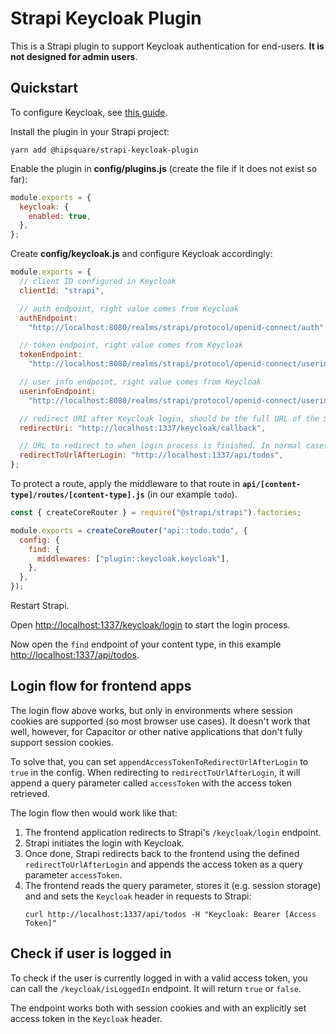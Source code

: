 # Strapi Keycloak Plugin

This is a Strapi plugin to support Keycloak authentication for end-users. **It is not designed for admin users**.

## Quickstart

To configure Keycloak, see [this guide](./docs/configure-keycloak.md).

Install the plugin in your Strapi project:

```shell
yarn add @hipsquare/strapi-keycloak-plugin
```

Enable the plugin in **config/plugins.js** (create the file if it does not exist so far):

```javascript
module.exports = {
  keycloak: {
    enabled: true,
  },
};
```

Create **config/keycloak.js** and configure Keycloak accordingly:

```javascript
module.exports = {
  // client ID configured in Keycloak
  clientId: "strapi",

  // auth endpoint, right value comes from Keycloak
  authEndpoint:
    "http://localhost:8080/realms/strapi/protocol/openid-connect/auth",

  // token endpoint, right value comes from Keycloak
  tokenEndpoint:
    "http://localhost:8080/realms/strapi/protocol/openid-connect/userinfo",

  // user info endpoint, right value comes from Keycloak
  userinfoEndpoint:
    "http://localhost:8080/realms/strapi/protocol/openid-connect/userinfo",

  // redirect URI after Keycloak login, should be the full URL of the Strapi instance and always point to the `keycloak/callback` endpoint
  redirectUri: "http://localhost:1337/keycloak/callback",

  // URL to redirect to when login process is finished. In normal cases, this would redirect you back to the application using Strapi data
  redirectToUrlAfterLogin: "http://localhost:1337/api/todos",
};
```

To protect a route, apply the middleware to that route in **`api/[content-type]/routes/[content-type].js`** (in our example `todo`).

```javascript
const { createCoreRouter } = require("@strapi/strapi").factories;

module.exports = createCoreRouter("api::todo.todo", {
  config: {
    find: {
      middlewares: ["plugin::keycloak.keycloak"],
    },
  },
});
```

Restart Strapi.

Open [http://localhost:1337/keycloak/login](http://localhost:1337/keycloak/login) to start the login process.

Now open the `find` endpoint of your content type, in this example [http://localhost:1337/api/todos](http://localhost:1337/api/todos).

## Login flow for frontend apps

The login flow above works, but only in environments where session cookies are supported (so most browser use cases). It doesn't work that well, however, for Capacitor or other native applications that don't fully support session cookies.

To solve that, you can set `appendAccessTokenToRedirectUrlAfterLogin` to `true` in the config. When redirecting to `redirectToUrlAfterLogin`, it will append a query parameter called `accessToken` with the access token retrieved.

The login flow then would work like that:

1. The frontend application redirects to Strapi's `/keycloak/login` endpoint.
2. Strapi initiates the login with Keycloak.
3. Once done, Strapi redirects back to the frontend using the defined `redirectToUrlAfterLogin` and appends the access token as a query parameter `accessToken`.
4. The frontend reads the query parameter, stores it (e.g. session storage) and and sets the `Keycloak` header in requests to Strapi:
   ```shell
   curl http://localhost:1337/api/todos -H "Keycloak: Bearer [Access Token]"
   ```

## Check if user is logged in

To check if the user is currently logged in with a valid access token, you can call the `/keycloak/isLoggedIn` endpoint. It will return `true` or `false`.

The endpoint works both with session cookies and with an explicitly set access token in the `Keycloak` header.
